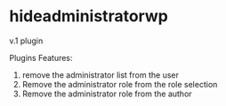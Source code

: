 # hideadministratorwp
v.1 plugin

Plugins Features:
1. remove the administrator list from the user
2. Remove the administrator role from the role selection
3. Remove the administrator role from the author
